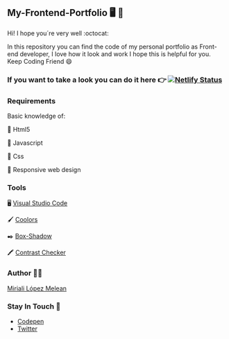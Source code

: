 ## My-Frontend-Portfolio :desktop_computer: :open_file_folder:

Hi! I hope you´re very well :octocat:

In this repository you can find the code of my personal portfolio as Front-end developer, I love how it look and work I hope this is helpful for you. Keep Coding Friend :smile:

### If you want to take a look you can do it here :point_right:  [![Netlify Status](https://api.netlify.com/api/v1/badges/614f0044-a937-428e-89be-c51cfd734441/deploy-status)](https://mirialilopez.netlify.app/)

### Requirements

Basic knowledge of:

:star2: Html5

:star2: Javascript

:star2: Css

:star2: Responsive web design

### Tools
:desktop_computer:  [Visual Studio Code](https://code.visualstudio.com/) 

:paintbrush:  [Coolors](https://coolors.co/) 

:black_nib:  [Box-Shadow](https://codepen.io/sdthornton/pen/wBZdXq) 

:crayon:  [Contrast Checker](https://webaim.org/resources/contrastchecker/) 

### Author :woman_technologist:
[Miriali López Melean](https://github.com/Miriali) 

### Stay In Touch :purple_heart:
- [Codepen](https://codepen.io/Miriali) 
- [Twitter](https://twitter.com/miriali_dev)
